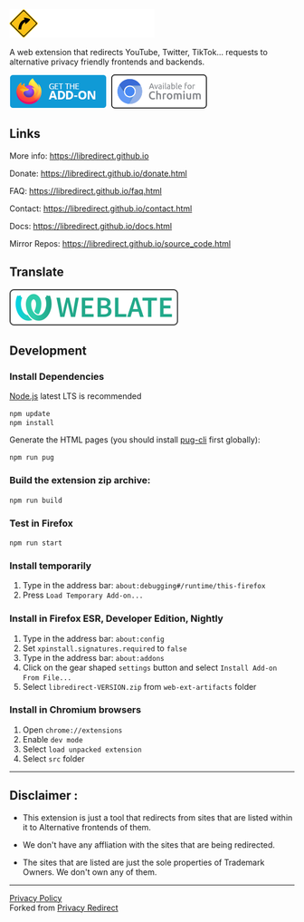 <img src="./img/libredirect_full.svg" height="50"/>

A web extension that redirects YouTube, Twitter, TikTok... requests to alternative privacy friendly frontends and backends.

[![Firefox Add-on](./img/badge-amo.png)](https://addons.mozilla.org/firefox/addon/libredirect/)&nbsp;
<a href="https://libredirect.github.io/download_chromium.html">
<img src ="./img/badge-chromium.png" height=60 >
</a>

## Links
More info: https://libredirect.github.io

Donate: https://libredirect.github.io/donate.html

FAQ: https://libredirect.github.io/faq.html

Contact: https://libredirect.github.io/contact.html

Docs: https://libredirect.github.io/docs.html

Mirror Repos: https://libredirect.github.io/source_code.html

## Translate

[![Weblate](./img/weblate.svg)](https://hosted.weblate.org/projects/libredirect/extension)

## Development

### Install Dependencies

[Node.js](https://nodejs.org/) latest LTS is recommended

```
npm update
npm install
```

Generate the HTML pages (you should install [pug-cli](https://www.npmjs.com/package/pug-cli) first globally):

```
npm run pug
```

### Build the extension zip archive:

```
npm run build
```

### Test in Firefox

```
npm run start
```

### Install temporarily

1. Type in the address bar: `about:debugging#/runtime/this-firefox`
3. Press `Load Temporary Add-on...`

### Install in Firefox ESR, Developer Edition, Nightly

1. Type in the address bar: `about:config`
2. Set `xpinstall.signatures.required` to `false`
3. Type in the address bar: `about:addons`
4. Click on the gear shaped `settings` button and select `Install Add-on From File...`
5. Select `libredirect-VERSION.zip` from `web-ext-artifacts` folder

### Install in Chromium browsers

1. Open `chrome://extensions`
2. Enable `dev mode`
3. Select `load unpacked extension`
4. Select `src` folder

---

## Disclaimer : 

- This extension is just a tool that redirects from sites that are listed within it to Alternative frontends of them.

- We don't have any affliation with the sites that are being redirected.

- The sites that are listed are just the sole properties of Trademark Owners. We don't own any of them.

---

[Privacy Policy](Privacy-Policy.md)\
Forked from [Privacy Redirect](https://github.com/SimonBrazell/privacy-redirect)
